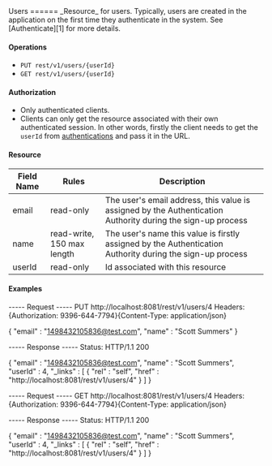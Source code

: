 <!DOCTYPE html>
<html>
	<head>
		<meta charset='UTF-8'>
		<link rel='stylesheet' href='css/combined-style.css'>
		<title>Match and Trade - Documentation</title>
	</head>
<body>
Users
======
_Resource_ for users. Typically, users are created in the application on the first time they authenticate in the system. See [Authenticate][1] for more details.

#### Operations
* `PUT rest/v1/users/{userId}`
* `GET rest/v1/users/{userId}`

#### Authorization
* Only authenticated clients.
* Clients can only get the resource associated with their own authenticated session. In other words, firstly the client needs to get the `userId` from [authentications][2] and pass it in the URL. 

#### Resource
| Field Name | Rules | Description |
| ---------- | ----- | ----------- |
email | read-only | The user's email address, this value is assigned by the Authentication Authority during the sign-up process
name | read-write, 150 max length | The user's name this value is firstly assigned by the Authentication Authority during the sign-up process
userId | read-only | Id associated with this resource

#### Examples
<div class='code'>-----  Request  -----
PUT http://localhost:8081/rest/v1/users/4
Headers:  {Authorization: 9396-644-7794}{Content-Type: application/json}

{
  "email" : "1498432105836@test.com",
  "name" : "Scott Summers"
}

-----  Response  -----
Status:   HTTP/1.1 200 

{
  "email" : "1498432105836@test.com",
  "name" : "Scott Summers",
  "userId" : 4,
  "_links" : [ {
    "rel" : "self",
    "href" : "http://localhost:8081/rest/v1/users/4"
  } ]
}
</div>

<div class='code'>-----  Request  -----
GET http://localhost:8081/rest/v1/users/4
Headers:  {Authorization: 9396-644-7794}{Content-Type: application/json}

-----  Response  -----
Status:   HTTP/1.1 200 

{
  "email" : "1498432105836@test.com",
  "name" : "Scott Summers",
  "userId" : 4,
  "_links" : [ {
    "rel" : "self",
    "href" : "http://localhost:8081/rest/v1/users/4"
  } ]
}
</div>

[1]: authenticate.md
[2]: authentications.md</body>
</html>
